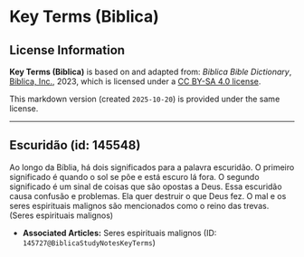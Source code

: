 # Key Terms (Biblica)

## License Information

**Key Terms (Biblica)** is based on and adapted from: _Biblica Bible Dictionary_, [Biblica, Inc.](https://www.biblica.com/), 2023, which is licensed under a [CC BY-SA 4.0 license](https://creativecommons.org/licenses/by-sa/4.0/legalcode.en).

This markdown version (created `2025-10-20`) is provided under the same license.



--------------------------------

## Escuridão (id: 145548)

Ao longo da Bíblia, há dois significados para a palavra escuridão. O primeiro significado é quando o sol se põe e está escuro lá fora. O segundo significado é um sinal de coisas que são opostas a Deus. Essa escuridão causa confusão e problemas. Ela quer destruir o que Deus fez. O mal e os seres espirituais malignos são mencionados como o reino das trevas. (Seres espirituais malignos)

* **Associated Articles:** Seres espirituais malignos (ID: `145727@BiblicaStudyNotesKeyTerms`)

